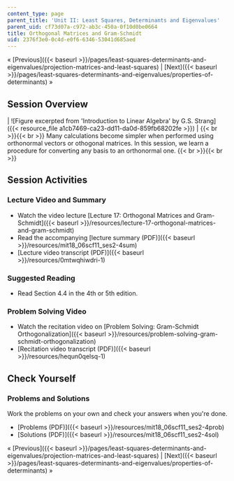 ```yaml
---
content_type: page
parent_title: 'Unit II: Least Squares, Determinants and Eigenvalues'
parent_uid: cf73d07a-c972-ab3c-450a-0f10d0be0664
title: Orthogonal Matrices and Gram-Schmidt
uid: 2376f3e0-0c4d-e0f6-6346-53041d685aed
---
```


« [Previous]({{< baseurl >}}/pages/least-squares-determinants-and-eigenvalues/projection-matrices-and-least-squares) | [Next]({{< baseurl >}}/pages/least-squares-determinants-and-eigenvalues/properties-of-determinants) »

Session Overview
----------------

| ![Figure excerpted from 'Introduction to Linear Algebra' by G.S. Strang]({{< resource_file a1cb7469-ca23-dd11-da0d-859fb68202fe >}}) |  {{< br >}}{{< br >}} Many calculations become simpler when performed using orthonormal vectors or othogonal matrices. In this session, we learn a procedure for converting any basis to an orthonormal one. {{< br >}}{{< br >}}  

Session Activities
------------------

### Lecture Video and Summary

*   Watch the video lecture [Lecture 17: Orthogonal Matrices and Gram-Schmidt]({{< baseurl >}}/resources/lecture-17-orthogonal-matrices-and-gram-schmidt)
*   Read the accompanying [lecture summary (PDF)]({{< baseurl >}}/resources/mit18_06scf11_ses2-4sum)
*   [Lecture video transcript (PDF)]({{< baseurl >}}/resources/0mtwqhiwdri-1)

### Suggested Reading

*   Read Section 4.4 in the 4th or 5th edition.

### Problem Solving Video

*   Watch the recitation video on [Problem Solving: Gram-Schmidt Orthogonalization]({{< baseurl >}}/resources/problem-solving-gram-schmidt-orthogonalization)
*   [Recitation video transcript (PDF)]({{< baseurl >}}/resources/hequn0qelsq-1)

Check Yourself
--------------

### Problems and Solutions

Work the problems on your own and check your answers when you're done.

*   [Problems (PDF)]({{< baseurl >}}/resources/mit18_06scf11_ses2-4prob)
*   [Solutions (PDF)]({{< baseurl >}}/resources/mit18_06scf11_ses2-4sol)

« [Previous]({{< baseurl >}}/pages/least-squares-determinants-and-eigenvalues/projection-matrices-and-least-squares) | [Next]({{< baseurl >}}/pages/least-squares-determinants-and-eigenvalues/properties-of-determinants) »